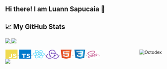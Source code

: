 ## Hi there! I am Luann Sapucaia 👋
  ## &#x1f4c8; My GitHub Stats
<div>
  <a href="https://github.com/sapucaialuann">
  <img height="180em" src="https://github-readme-stats.vercel.app/api?username=sapucaialuann&show_icons=true&theme=light&include_all_commits=true&count_private=true"/>
  <img height="180em" src="https://github-readme-stats.vercel.app/api/top-langs/?username=sapucaialuann&layout=compact&langs_count=7&theme=light"/>
</div>
  

<div style="display: inline_block"><br>
  <img align="center" alt="Luann-Js" height="30" width="40" src="https://raw.githubusercontent.com/devicons/devicon/master/icons/javascript/javascript-plain.svg">
  <img align="center" alt="Luann-Ts" height="30" width="40" src="https://raw.githubusercontent.com/devicons/devicon/master/icons/typescript/typescript-plain.svg">
  <img align="center" alt="Luann-React" height="30" width="40" src="https://raw.githubusercontent.com/devicons/devicon/master/icons/react/react-original.svg">
  <img align="center" alt="Luann-Redux" height="30" width="40" src="https://github.com/devicons/devicon/blob/master/icons/redux/redux-original.svg">
  <img align="center" alt="Luann-HTML" height="30" width="40" src="https://raw.githubusercontent.com/devicons/devicon/master/icons/html5/html5-original.svg">
  <img align="center" alt="Luann-CSS" height="30" width="40" src="https://raw.githubusercontent.com/devicons/devicon/master/icons/css3/css3-original.svg">
  <img align="center" alt="Luann-Sass" height="30" width="40" src="https://github.com/devicons/devicon/blob/master/icons/sass/sass-original.svg">
  <img align="right" alt="Octodex" src="https://octodex.github.com/images/baracktocat.jpg" height="150">
</div>
  
  
<div>
  <a href="https://www.linkedin.com/in/sapucaialuann/" target="_blank"><img src="https://img.shields.io/badge/-LinkedIn-%230077B5?style=for-the-badge&logo=linkedin&logoColor=white" target="_blank"></a>
</div>
